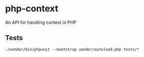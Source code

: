 # php-context
An API for handling context in PHP


## Tests

```./vendor/bin/phpunit --bootstrap vendor/autoload.php tests/*```